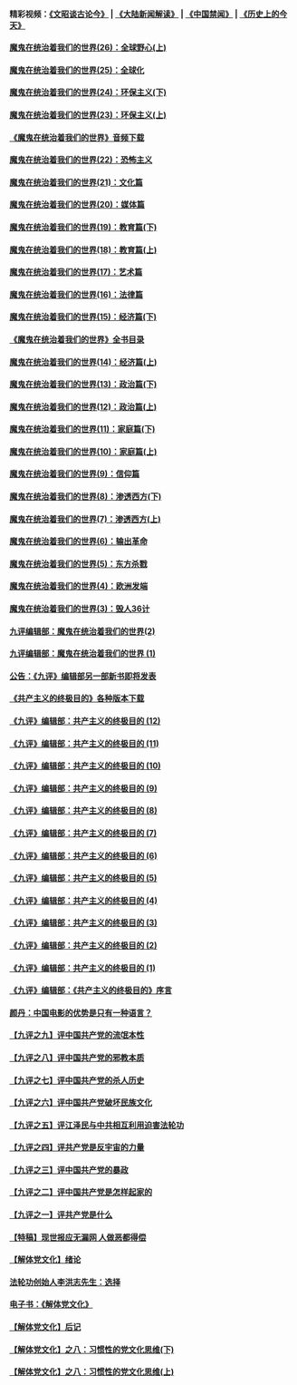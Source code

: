 #### 精彩视频：[《文昭谈古论今》](https://github.com/gfw-breaker/wenzhao/blob/master/README.md?t=12160031) | [《大陆新闻解读》](https://github.com/gfw-breaker/ntdtv-comedy/blob/master/README.md?t=12160031) | [《中国禁闻》](https://github.com/gfw-breaker/ntdtv-news/blob/master/README.md?t=12160031) | [《历史上的今天》](https://github.com/gfw-breaker/today-in-history/blob/master/README.md?t=12160031) 

#### [魔鬼在统治着我们的世界(26)：全球野心(上)](../pages/nsc422/n10900318.md?t=12160031) 

#### [魔鬼在统治着我们的世界(25)：全球化](../pages/nsc422/n10788205.md?t=12160031) 

#### [魔鬼在统治着我们的世界(24)：环保主义(下)](../pages/nsc422/n10695307.md?t=12160031) 

#### [魔鬼在统治着我们的世界(23)：环保主义(上)](../pages/nsc422/n10688613.md?t=12160031) 

#### [《魔鬼在统治着我们的世界》音频下载](../pages/nsc422/n10635553.md?t=12160031) 

#### [魔鬼在统治着我们的世界(22)：恐怖主义](../pages/nsc422/n10614727.md?t=12160031) 

#### [魔鬼在统治着我们的世界(21)：文化篇](../pages/nsc422/n10597706.md?t=12160031) 

#### [魔鬼在统治着我们的世界(20)：媒体篇](../pages/nsc422/n10586579.md?t=12160031) 

#### [魔鬼在统治着我们的世界(19)：教育篇(下)](../pages/nsc422/n10564808.md?t=12160031) 

#### [魔鬼在统治着我们的世界(18)：教育篇(上)](../pages/nsc422/n10526970.md?t=12160031) 

#### [魔鬼在统治着我们的世界(17)：艺术篇](../pages/nsc422/n10499093.md?t=12160031) 

#### [魔鬼在统治着我们的世界(16)：法律篇](../pages/nsc422/n10485969.md?t=12160031) 

#### [魔鬼在统治着我们的世界(15)：经济篇(下)](../pages/nsc422/n10469975.md?t=12160031) 

#### [《魔鬼在统治着我们的世界》全书目录](../pages/nsc422/n10464261.md?t=12160031) 

#### [魔鬼在统治着我们的世界(14)：经济篇(上)](../pages/nsc422/n10457370.md?t=12160031) 

#### [魔鬼在统治着我们的世界(13)：政治篇(下)](../pages/nsc422/n10448270.md?t=12160031) 

#### [魔鬼在统治着我们的世界(12)：政治篇(上)](../pages/nsc422/n10444576.md?t=12160031) 

#### [魔鬼在统治着我们的世界(11)：家庭篇(下)](../pages/nsc422/n10440961.md?t=12160031) 

#### [魔鬼在统治着我们的世界(10)：家庭篇(上)](../pages/nsc422/n10435448.md?t=12160031) 

#### [魔鬼在统治着我们的世界(9)：信仰篇](../pages/nsc422/n10432159.md?t=12160031) 

#### [魔鬼在统治着我们的世界(8)：渗透西方(下)](../pages/nsc422/n10429603.md?t=12160031) 

#### [魔鬼在统治着我们的世界(7)：渗透西方(上)](../pages/nsc422/n10426013.md?t=12160031) 

#### [魔鬼在统治着我们的世界(6)：输出革命](../pages/nsc422/n10421536.md?t=12160031) 

#### [魔鬼在统治着我们的世界(5)：东方杀戮](../pages/nsc422/n10417707.md?t=12160031) 

#### [魔鬼在统治着我们的世界(4)：欧洲发端](../pages/nsc422/n10414890.md?t=12160031) 

#### [魔鬼在统治着我们的世界(3)：毁人36计](../pages/nsc422/n10411583.md?t=12160031) 

#### [九评编辑部：魔鬼在统治着我们的世界(2)](../pages/nsc422/n10410036.md?t=12160031) 

#### [九评编辑部：魔鬼在统治着我们的世界 (1)](../pages/nsc422/n10406825.md?t=12160031) 

#### [公告：《九评》编辑部另一部新书即将发表](../pages/nsc422/n10405104.md?t=12160031) 

#### [《共产主义的终极目的》各种版本下载](../pages/nsc422/n10022138.md?t=12160031) 

#### [《九评》编辑部：共产主义的终极目的 (12)](../pages/nsc422/n9933272.md?t=12160031) 

#### [《九评》编辑部：共产主义的终极目的 (11)](../pages/nsc422/n9924973.md?t=12160031) 

#### [《九评》编辑部：共产主义的终极目的 (10)](../pages/nsc422/n9920883.md?t=12160031) 

#### [《九评》编辑部：共产主义的终极目的 (9)](../pages/nsc422/n9916363.md?t=12160031) 

#### [《九评》编辑部：共产主义的终极目的 (8)](../pages/nsc422/n9912488.md?t=12160031) 

#### [《九评》编辑部：共产主义的终极目的 (7)](../pages/nsc422/n9901176.md?t=12160031) 

#### [《九评》编辑部：共产主义的终极目的 (6)](../pages/nsc422/n9899359.md?t=12160031) 

#### [《九评》编辑部：共产主义的终极目的 (5)](../pages/nsc422/n9893174.md?t=12160031) 

#### [《九评》编辑部：共产主义的终极目的 (4)](../pages/nsc422/n9891246.md?t=12160031) 

#### [《九评》编辑部：共产主义的终极目的 (3)](../pages/nsc422/n9879879.md?t=12160031) 

#### [《九评》编辑部：共产主义的终极目的 (2)](../pages/nsc422/n9876205.md?t=12160031) 

#### [《九评》编辑部：共产主义的终极目的 (1)](../pages/nsc422/n9865857.md?t=12160031) 

#### [《九评》编辑部：《共产主义的终极目的》序言](../pages/nsc422/n9862666.md?t=12160031) 

#### [颜丹：中国电影的优势是只有一种语言？](../pages/nsc422/n9583062.md?t=12160031) 

#### [【九评之九】评中国共产党的流氓本性](../pages/nsc422/n737542.md?t=12160031) 

#### [【九评之八】评中国共产党的邪教本质](../pages/nsc422/n735942.md?t=12160031) 

#### [【九评之七】评中国共产党的杀人历史](../pages/nsc422/n733806.md?t=12160031) 

#### [【九评之六】评中国共产党破坏民族文化](../pages/nsc422/n731667.md?t=12160031) 

#### [【九评之五】评江泽民与中共相互利用迫害法轮功](../pages/nsc422/n730058.md?t=12160031) 

#### [【九评之四】评共产党是反宇宙的力量](../pages/nsc422/n727814.md?t=12160031) 

#### [【九评之三】评中国共产党的暴政](../pages/nsc422/n725597.md?t=12160031) 

#### [【九评之二】评中国共产党是怎样起家的](../pages/nsc422/n723946.md?t=12160031) 

#### [【九评之一】评共产党是什么](../pages/nsc422/n722529.md?t=12160031) 

#### [【特稿】现世报应无漏网 人做恶都得偿](../pages/nsc422/n4215167.md?t=12160031) 

#### [【解体党文化】绪论](../pages/nsc422/n1449356.md?t=12160031) 

#### [法轮功创始人李洪志先生：选择](../pages/nsc422/n3580738.md?t=12160031) 

#### [电子书：《解体党文化》](../pages/nsc422/n1573484.md?t=12160031) 

#### [【解体党文化】后记](../pages/nsc422/n1531999.md?t=12160031) 

#### [【解体党文化】之八：习惯性的党文化思维(下)](../pages/nsc422/n1526477.md?t=12160031) 

#### [【解体党文化】之八：习惯性的党文化思维(上)](../pages/nsc422/n1520631.md?t=12160031) 

